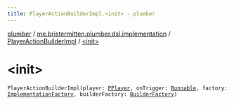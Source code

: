 ```yaml
---
title: PlayerActionBuilderImpl.<init> - plumber
---
```


[plumber](../../index.html) / [me.bristermitten.plumber.dsl.implementation](../index.html) / [PlayerActionBuilderImpl](index.html) / [&lt;init&gt;](./-init-.html)

# &lt;init&gt;

`PlayerActionBuilderImpl(player: `[`PPlayer`](../../me.bristermitten.plumber.struct.player/-p-player/index.html)`, onTrigger: `[`Runnable`](https://docs.oracle.com/javase/6/docs/api/java/lang/Runnable.html)`, factory: `[`ImplementationFactory`](../-implementation-factory/index.html)`, builderFactory: `[`BuilderFactory`](../../me.bristermitten.plumber.dsl/-builder-factory/index.html)`)`